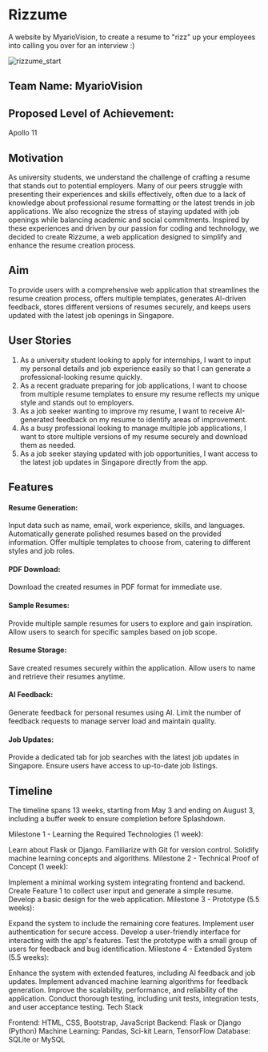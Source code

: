 # Rizzume

A website by MyarioVision, to create a resume to "rizz" up your employees into calling you over for an interview  :)

![rizzume_start]((start_screen.png))

## Team Name: MyarioVision

## Proposed Level of Achievement:
Apollo 11

## Motivation

As university students, we understand the challenge of crafting a resume that stands out to potential employers. Many of our peers struggle with presenting their experiences and skills effectively, often due to a lack of knowledge about professional resume formatting or the latest trends in job applications. We also recognize the stress of staying updated with job openings while balancing academic and social commitments. Inspired by these experiences and driven by our passion for coding and technology, we decided to create Rizzume, a web application designed to simplify and enhance the resume creation process.

## Aim
To provide users with a comprehensive web application that streamlines the resume creation process, offers multiple templates, generates AI-driven feedback, stores different versions of resumes securely, and keeps users updated with the latest job openings in Singapore.

## User Stories
1) As a university student looking to apply for internships, I want to input my personal details and job experience easily so that I can generate a professional-looking resume quickly.
2) As a recent graduate preparing for job applications, I want to choose from multiple resume templates to ensure my resume reflects my unique style and stands out to employers.
3) As a job seeker wanting to improve my resume, I want to receive AI-generated feedback on my resume to identify areas of improvement.
4) As a busy professional looking to manage multiple job applications, I want to store multiple versions of my resume securely and download them as needed.
5) As a job seeker staying updated with job opportunities, I want access to the latest job updates in Singapore directly from the app.

## Features

#### Resume Generation:
Input data such as name, email, work experience, skills, and languages.
Automatically generate polished resumes based on the provided information.
Offer multiple templates to choose from, catering to different styles and job roles.

#### PDF Download:
Download the created resumes in PDF format for immediate use.

#### Sample Resumes:
Provide multiple sample resumes for users to explore and gain inspiration.
Allow users to search for specific samples based on job scope.

#### Resume Storage:
Save created resumes securely within the application.
Allow users to name and retrieve their resumes anytime.

#### AI Feedback:
Generate feedback for personal resumes using AI.
Limit the number of feedback requests to manage server load and maintain quality.

#### Job Updates:
Provide a dedicated tab for job searches with the latest job updates in Singapore.
Ensure users have access to up-to-date job listings.

## Timeline
The timeline spans 13 weeks, starting from May 3 and ending on August 3, including a buffer week to ensure completion before Splashdown.

Milestone 1 - Learning the Required Technologies (1 week):

Learn about Flask or Django.
Familiarize with Git for version control.
Solidify machine learning concepts and algorithms.
Milestone 2 - Technical Proof of Concept (1 week):

Implement a minimal working system integrating frontend and backend.
Create Feature 1 to collect user input and generate a simple resume.
Develop a basic design for the web application.
Milestone 3 - Prototype (5.5 weeks):

Expand the system to include the remaining core features.
Implement user authentication for secure access.
Develop a user-friendly interface for interacting with the app's features.
Test the prototype with a small group of users for feedback and bug identification.
Milestone 4 - Extended System (5.5 weeks):

Enhance the system with extended features, including AI feedback and job updates.
Implement advanced machine learning algorithms for feedback generation.
Improve the scalability, performance, and reliability of the application.
Conduct thorough testing, including unit tests, integration tests, and user acceptance testing.
Tech Stack

Frontend: HTML, CSS, Bootstrap, JavaScript
Backend: Flask or Django (Python)
Machine Learning: Pandas, Sci-kit Learn, TensorFlow
Database: SQLite or MySQL


